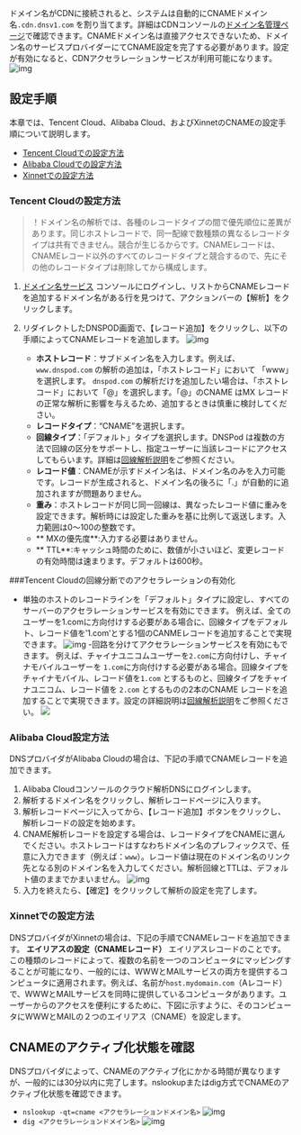 ドメイン名がCDNに接続されると、システムは自動的にCNAMEドメイン名`.cdn.dnsv1.com` を割り当てます。詳細はCDNコンソールの[ドメイン名管理ページ](https://console.cloud.tencent.com/cdn/domains)で確認できます。CNAMEドメイン名は直接アクセスできないため、ドメイン名のサービスプロバイダーにてCNAME設定を完了する必要があります。設定が有効になると、CDNアクセラレーションサービスが利用可能になります。
![img](https://main.qcloudimg.com/raw/073b948565743f7947aae8503eef995d.png)

## 設定手順

本章では、Tencent Cloud、Alibaba Cloud、およびXinnetのCNAMEの設定手順について説明します。

- [Tencent Cloudでの設定方法](https://intl.cloud.tencent.com/document/product/228/3121#.E8.85.BE.E8.AE.AF.E4.BA.91.E8.AE.BE.E7.BD.AE.E6.96.B9.E6.B3.95)
- [Alibaba Cloudでの設定方法](https://intl.cloud.tencent.com/document/product/228/3121#.E9.98.BF.E9.87.8C.E4.BA.91.E8.AE.BE.E7.BD.AE.E6.96.B9.E6.B3.95)
- [Xinnetでの設定方法](https://intl.cloud.tencent.com/document/product/228/3121#.E6.96.B0.E7.BD.91.E8.AE.BE.E7.BD.AE.E6.96.B9.E6.B3.95)



<span ID ="m1"></span>
### Tencent Cloudの設定方法

>！ドメイン名の解析では、各種のレコードタイプの間で優先順位に差異があります。同じホストレコードで、同一配線で数種類の異なるレコードタイプは共有できません。競合が生じるからです。CNAMEレコードは、CNAMEレコード以外のすべてのレコードタイプと競合するので、先にその他のレコードタイプは削除してから構成します。

1.  [ドメイン名サービス](https://console.cloud.tencent.com/domain) コンソールにログインし、リストからCNAMEレコードを追加するドメイン名がある行を見つけて、アクションバーの【解析】をクリックします。
2. リダイレクトしたDNSPOD画面で、【レコード追加】をクリックし、以下の手順によってCNAMEレコードを追加します。
![img](https://main.qcloudimg.com/raw/36f84a0d21b51bc56d79544943f0f752.png)

	- **ホストレコード**：サブドメイン名を入力します。例えば、 `www.dnspod.com` の解析の追加は，「ホストレコード」において 「www」を選択します。 `dnspod.com` の解析だけを追加したい場合は、「ホストレコード」において「@」を選択します。「@」のCNAME はMX レコードの正常な解析に影響を与えるため、追加するときは慎重に検討してください。
	- **レコードタイプ**：“CNAME”を選択します。
	- **回線タイプ**：「デフォルト」タイプを選択します。DNSPod は複数の方法で回線の区分をサポートし、指定ユーザーに当該レコードにアクセスしてもらいます。詳細は[回線解析説明](https://docs.dnspod.cn/dns/5f4775898ae73e11c5b01afc/)をご参照ください。
	- **レコード値**：CNAMEが示すドメイン名は、ドメイン名のみを入力可能です。レコードが生成されると、ドメイン名の後ろに「.」が自動的に追加されますが問題ありません。
	- **重み**：ホストレコードが同じ同一回線は、異なったレコード値に重みを設定できます。解析時には設定した重みを基に比例して返送します。入力範囲は0～100の整数です。
	- ** MXの優先度**:入力する必要はありません。
	- ** TTL**:キャッシュ時間のために、数値が小さいほど、変更レコードの有効時間は速まります。デフォルトは600秒。

###Tencent Cloudの回線分断でのアクセラレーションの有効化

- 単独のホストのレコードラインを「デフォルト」タイプに設定し、すべてのサーバーのアクセラレーションサービスを有効にできます。
	 例えば、全てのユーザーを1.comに方向付けする必要がある場合に、回線タイプをデフォルト、レコード値を‵1.com‵とする1個のCANMEレコードを追加することで実現できます。
![img](https://main.qcloudimg.com/raw/be770e0f8b91c33ae7c41f1e50e633af.png)
-回路を分けてアクセラレーションサービスを有効にもできます。
例えば、チャイナユニコムユーザーを`2.com`に方向付けし、チャイナモバイルユーザーを `1.com`に方向付けする必要がある場合。回線タイプをチャイナモバイル、レコード値を`1.com` とするものと、回線タイプをチャイナユニコム、レコード値を `2.com` とするものの2本のCNAME レコードを追加することで実現できます。設定の詳細説明は[回線解析説明](https://docs.dnspod.cn/dns/5f4775898ae73e11c5b01afc/)をご参照ください。
![](https://main.qcloudimg.com/raw/a10e6be051e2b90a323cb8e07081fb63.png)

<span ID ="m2"></span>
### Alibaba Cloud設定方法

DNSプロバイダがAlibaba Cloudの場合は、下記の手順でCNAMEレコードを追加できます。

1. Alibaba Cloudコンソールのクラウド解析DNSにログインします。
2. 解析するドメイン名をクリックし、解析レコードページに入ります。
3. 解析レコードページに入ってから、【レコード追加】ボタンをクリックし、解析レコードの設定を始めます。
4. CNAME解析レコードを設定する場合は、レコードタイプをCNAMEに選んでください。ホストレコードはすなわちドメイン名のプレフィックスで、任意に入力できます（例えば：`www`）。レコード値は現在のドメイン名のリンク先となる別のドメイン名を入力してください。解析回線とTTLは、デフォルト値のままでかまいません。
   ![img](https://main.qcloudimg.com/raw/6b8bb9ce4f998b8d17ca27fd10512dc6.png)
5. 入力を終えたら、【確定】をクリックして解析の設定を完了します。



<span ID ="m3"></span>
### Xinnetでの設定方法

DNSプロバイダがXinnetの場合は、下記の手順でCNAMEレコードを追加できます。
**エイリアスの設定（CNAMEレコード）**
エイリアスレコードのことです。この種類のレコードによって、複数の名前を一つのコンピュータにマッピングすることが可能になり、一般的には、WWWとMAILサービスの両方を提供するコンピュータに適用されます。例えば、名前が`host.mydomain.com`（Aレコード）で、WWWとMAILサービスを同時に提供しているコンピュータがあります。ユーザーからのアクセスを便利にするために、下図に示すように、そのコンピュータにWWWとMAILの２つのエイリアス（CNAME）を設定します。

## CNAMEのアクティブ化状態を確認

DNSプロバイダによって、CNAMEのアクティブ化にかかる時間が異なりますが、一般的には30分以内に完了します。nslookupまたはdig方式でCNAMEのアクティブ化状態を確認できます。

- `nslookup -qt=cname <アクセラレーションドメイン名>`
  ![img](https://main.qcloudimg.com/raw/ed15d49b7d2fee9cf8830d4bf9ca51a2.png)
- `dig <アクセラレーションドメイン名>`
  ![img](https://main.qcloudimg.com/raw/2ba5ec76f1671c3b8ee345cef896de10.png)
